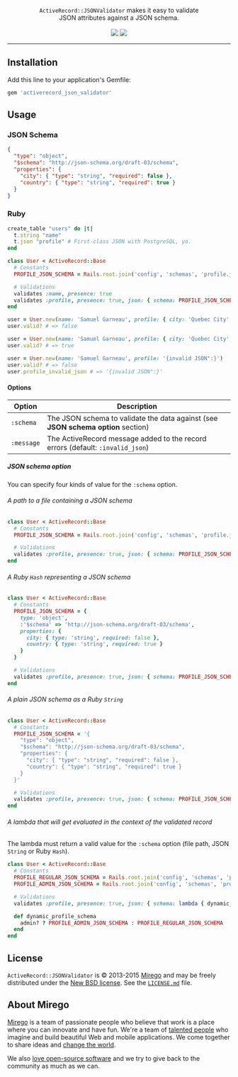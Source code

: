 <p align="center">
  <a href="https://github.com/mirego/microscope">
    <img src="https://cloud.githubusercontent.com/assets/11348/6099354/cffcf35e-afc3-11e4-9a4d-d872941bbcf6.png" alt="" />
  </a>
  <br />
  <code>ActiveRecord::JSONValidator</code> makes it easy to validate<br /> JSON attributes against a JSON schema.
  <br /><br />
  <a href="https://rubygems.org/gems/activerecord_json_validator"><img src="http://img.shields.io/gem/v/activerecord_json_validator.svg" /></a>
  <a href="https://travis-ci.org/mirego/activerecord_json_validator"><img src="http://img.shields.io/travis/mirego/activerecord_json_validator.svg" /></a>
</p>

---

## Installation

Add this line to your application's Gemfile:

```ruby
gem 'activerecord_json_validator'
```

## Usage

### JSON Schema

```json
{
  "type": "object",
  "$schema": "http://json-schema.org/draft-03/schema",
  "properties": {
    "city": { "type": "string", "required": false },
    "country": { "type": "string", "required": true }
  }
}
```

### Ruby

```ruby
create_table "users" do |t|
  t.string "name"
  t.json "profile" # First-class JSON with PostgreSQL, yo.
end

class User < ActiveRecord::Base
  # Constants
  PROFILE_JSON_SCHEMA = Rails.root.join('config', 'schemas', 'profile.json_schema').to_s

  # Validations
  validates :name, presence: true
  validates :profile, presence: true, json: { schema: PROFILE_JSON_SCHEMA }
end

user = User.new(name: 'Samuel Garneau', profile: { city: 'Quebec City' })
user.valid? # => false

user = User.new(name: 'Samuel Garneau', profile: { city: 'Quebec City', country: 'Canada' })
user.valid? # => true

user = User.new(name: 'Samuel Garneau', profile: '{invalid JSON":}')
user.valid? # => false
user.profile_invalid_json # => '{invalid JSON":}'
```

#### Options

| Option     | Description
|------------|-----------------------------------------------------
| `:schema`  | The JSON schema to validate the data against (see **JSON schema option** section)
| `:message` | The ActiveRecord message added to the record errors (default: `:invalid_json`)

##### JSON schema option

You can specify four kinds of value for the `:schema` option.

###### A path to a file containing a JSON schema

```ruby
class User < ActiveRecord::Base
  # Constants
  PROFILE_JSON_SCHEMA = Rails.root.join('config', 'schemas', 'profile.json_schema').to_s

  # Validations
  validates :profile, presence: true, json: { schema: PROFILE_JSON_SCHEMA }
end
```

###### A Ruby `Hash` representing a JSON schema

```ruby
class User < ActiveRecord::Base
  # Constants
  PROFILE_JSON_SCHEMA = {
    type: 'object',
    :'$schema' => 'http://json-schema.org/draft-03/schema',
    properties: {
      city: { type: 'string', required: false },
      country: { type: 'string', required: true }
    }
  }

  # Validations
  validates :profile, presence: true, json: { schema: PROFILE_JSON_SCHEMA }
end
```

###### A plain JSON schema as a Ruby `String`

```ruby
class User < ActiveRecord::Base
  # Constants
  PROFILE_JSON_SCHEMA = '{
    "type": "object",
    "$schema": "http://json-schema.org/draft-03/schema",
    "properties": {
      "city": { "type": "string", "required": false },
      "country": { "type": "string", "required": true }
    }
  }'

  # Validations
  validates :profile, presence: true, json: { schema: PROFILE_JSON_SCHEMA }
end
```

###### A lambda that will get evaluated in the context of the validated record

The lambda must return a valid value for the `:schema` option (file path, JSON `String` or Ruby `Hash`).

```ruby
class User < ActiveRecord::Base
  # Constants
  PROFILE_REGULAR_JSON_SCHEMA = Rails.root.join('config', 'schemas', 'profile.json_schema').to_s
  PROFILE_ADMIN_JSON_SCHEMA = Rails.root.join('config', 'schemas', 'profile_admin.json_schema').to_s

  # Validations
  validates :profile, presence: true, json: { schema: lambda { dynamic_profile_schema } }

  def dynamic_profile_schema
    admin? ? PROFILE_ADMIN_JSON_SCHEMA : PROFILE_REGULAR_JSON_SCHEMA
  end
end
```

## License

`ActiveRecord::JSONValidator` is © 2013-2015 [Mirego](http://www.mirego.com) and may be freely distributed under the [New BSD license](http://opensource.org/licenses/BSD-3-Clause).  See the [`LICENSE.md`](https://github.com/mirego/activerecord_json_validator/blob/master/LICENSE.md) file.

## About Mirego

[Mirego](http://mirego.com) is a team of passionate people who believe that work is a place where you can innovate and have fun. We're a team of [talented people](http://life.mirego.com) who imagine and build beautiful Web and mobile applications. We come together to share ideas and [change the world](http://mirego.org).

We also [love open-source software](http://open.mirego.com) and we try to give back to the community as much as we can.
